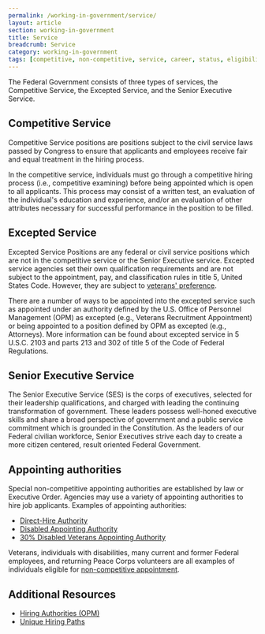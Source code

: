 ```yaml
---
permalink: /working-in-government/service/
layout: article
section: working-in-government
title: Service
breadcrumb: Service
category: working-in-government
tags: [competitive, non-competitive, service, career, status, eligibility]
---
```


The Federal Government consists of three types of services, the Competitive Service, the Excepted Service, and the Senior Executive Service.

## Competitive Service

Competitive Service positions are positions subject to the civil service laws passed by Congress to ensure that applicants and employees receive fair and equal treatment in the hiring process.

In the competitive service, individuals must go through a competitive hiring process (i.e., competitive examining) before being appointed which is open to all applicants. This process may consist of a written test, an evaluation of the individual's education and experience, and/or an evaluation of other attributes necessary for successful performance in the position to be filled.

## Excepted Service

Excepted Service Positions are any federal or civil service positions which are not in the competitive service or the Senior Executive service. Excepted service agencies set their own qualification requirements and are not subject to the appointment, pay, and classification rules in title 5, United States Code. However, they are subject to [veterans' preference](../unique-hiring-paths/veterans/preference/).

There are a number of ways to be appointed into the excepted service such as appointed under an authority defined by the U.S. Office of Personnel Management (OPM) as excepted (e.g., Veterans Recruitment Appointment) or being appointed to a position defined by OPM as excepted (e.g., Attorneys). More information can be found about excepted service in 5 U.S.C. 2103 and parts 213 and 302 of title 5 of the Code of Federal Regulations.

## Senior Executive Service

The Senior Executive Service (SES) is the corps of executives, selected for their leadership qualifications, and charged with leading the continuing transformation of government. These leaders possess well-honed executive skills and share a broad perspective of government and a public service commitment which is grounded in the Constitution. As the leaders of our Federal civilian workforce, Senior Executives strive each day to create a more citizen centered, result oriented Federal Government.

## Appointing authorities

Special non-competitive appointing authorities are established by law or Executive Order. Agencies may use a variety of appointing authorities to hire job applicants. Examples of appointing authorities:

* [Direct-Hire Authority](https://www.opm.gov/policy-data-oversight/hiring-authorities/direct-hire-authority/)
* [Disabled Appointing Authority](https://www.opm.gov/policy-data-oversight/disability-employment/)
* [30% Disabled Veterans Appointing Authority](https://www.opm.gov/policy-data-oversight/hiring-authorities#)

Veterans, individuals with disabilities, many current and former Federal employees, and returning Peace Corps volunteers are all examples of individuals eligible for [non-competitive appointment](../appointments/).

## Additional Resources

* [Hiring Authorities (OPM)](http://www.opm.gov/policy-data-oversight/hiring-authorities/)
* [Unique Hiring Paths](../unique-hiring-paths/)
